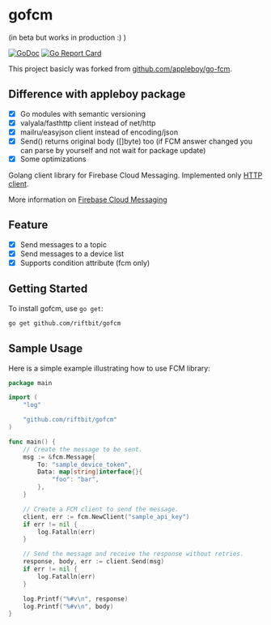 # gofcm
(in beta but works in production :) )

[![GoDoc](https://godoc.org/github.com/riftbit/gofcm?status.svg)](https://godoc.org/github.com/riftbit/gofcm)
[![Go Report Card](https://goreportcard.com/badge/github.com/riftbit/gofcm)](https://goreportcard.com/report/github.com/riftbit/gofcm)

This project basicly was forked from [github.com/appleboy/go-fcm](https://github.com/appleboy/go-fcm).

## Difference with appleboy package

* [x] Go modules with semantic versioning
* [x] valyala/fasthttp client instead of net/http
* [x] mailru/easyjson client instead of encoding/json
* [x] Send() returns original body ([]byte) too (if FCM answer changed you can parse by yourself and not wait for package update)
* [x] Some optimizations 

Golang client library for Firebase Cloud Messaging. Implemented only [HTTP client](https://firebase.google.com/docs/cloud-messaging/http-server-ref#downstream).

More information on [Firebase Cloud Messaging](https://firebase.google.com/docs/cloud-messaging/)

## Feature

* [x] Send messages to a topic
* [x] Send messages to a device list
* [x] Supports condition attribute (fcm only)

## Getting Started

To install gofcm, use `go get`:

```bash
go get github.com/riftbit/gofcm
```

## Sample Usage

Here is a simple example illustrating how to use FCM library:

```go
package main

import (
	"log"

	"github.com/riftbit/gofcm"
)

func main() {
	// Create the message to be sent.
	msg := &fcm.Message{
		To: "sample_device_token",
		Data: map[string]interface{}{
			"foo": "bar",
		},
	}

	// Create a FCM client to send the message.
	client, err := fcm.NewClient("sample_api_key")
	if err != nil {
		log.Fatalln(err)
	}

	// Send the message and receive the response without retries.
	response, body, err := client.Send(msg)
	if err != nil {
		log.Fatalln(err)
	}

	log.Printf("%#v\n", response)
	log.Printf("%#v\n", body)
}
```
